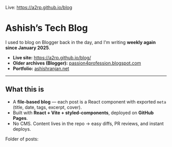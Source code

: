 Live: https://a2rp.github.io/blog

# Ashish’s Tech Blog

I used to blog on Blogger back in the day, and I'm writing **weekly again since January 2025**.

-   **Live site:** <a href="https://a2rp.github.io/blog/" target="_blank" rel="noopener noreferrer">https://a2rp.github.io/blog/</a>
-   **Older archives (Blogger):** <a href="https://passion4profession.blogspot.com/" target="_blank" rel="noopener noreferrer">passion4profession.blogspot.com</a>
-   **Portfolio:** <a href="https://www.ashishranjan.net/" target="_blank" rel="noopener noreferrer">ashishranjan.net</a>

---

## What this is

-   A **file-based blog** — each post is a React component with exported `meta` (title, date, tags, excerpt, cover).
-   Built with **React + Vite + styled-components**, deployed on **GitHub Pages**.
-   No CMS. Content lives in the repo → easy diffs, PR reviews, and instant deploys.

Folder of posts:
